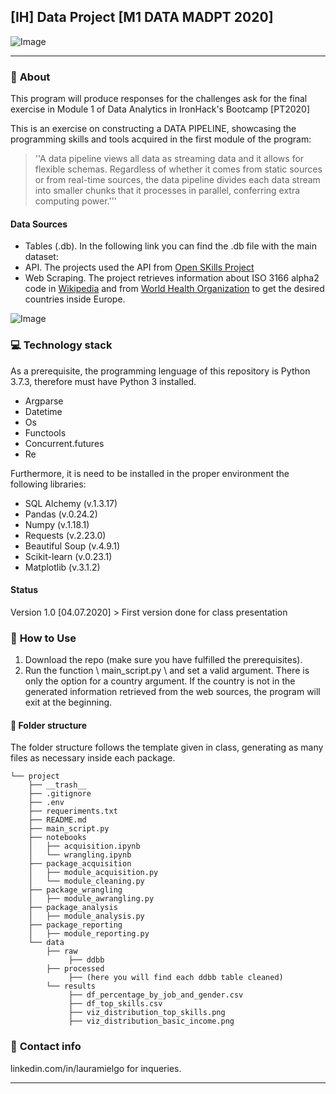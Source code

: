 ## [IH] Data Project [M1 DATA MADPT 2020]

![Image](https://res.cloudinary.com/dute7e5ne/image/upload/v1593836752/portada_git_yjbtc6.png)

---

### :pushpin: **About**
This program will produce responses for the challenges ask for the final exercise in Module 1 of Data Analytics in IronHack's Bootcamp [PT2020]

This is an exercise on constructing a DATA PIPELINE, showcasing the programming skills and tools acquired in the first module of the program:
> ''A data pipeline views all data as streaming data and it allows for flexible schemas. Regardless of whether it comes from static sources or from real-time sources, the data pipeline divides each data stream into smaller chunks that it processes in parallel, conferring extra computing power.'''

#### Data Sources

* Tables (.db). In the following link you can find the .db file with the main dataset:
* API. The projects used the API from [Open SKills Project](http://dataatwork.org/data/)
* Web Scraping. The project retrieves information about ISO 3166 alpha2 code in [Wikipedia](https://en.wikipedia.org/wiki/ISO_3166-1_alpha-2) and from [World Health Organization](https://www.euro.who.int/en/countries) to get the desired countries inside Europe.


![Image](https://res.cloudinary.com/dute7e5ne/image/upload/v1593847547/structure_sp8y9f.png)

### :computer: **Technology stack**
As a prerequisite, the programming lenguage of this repository is Python 3.7.3, therefore must have Python 3 installed.
- Argparse
- Datetime
- Os
- Functools
- Concurrent.futures
- Re

Furthermore, it is need to be installed in the proper environment the following libraries:
- SQL Alchemy (v.1.3.17)
- Pandas (v.0.24.2)
- Numpy (v.1.18.1)
- Requests (v.2.23.0)
- Beautiful Soup (v.4.9.1)
- Scikit-learn (v.0.23.1)
- Matplotlib (v.3.1.2)


#### Status
Version 1.0 [04.07.2020] > First version done for class presentation


### :wrench: **How to Use**
1. Download the repo (make sure you have fulfilled the prerequisites).
2. Run the function \ main_script.py \ and set a valid argument. There is only the option for a country argument. If the country is not in the generated information retrieved from the web sources, the program will exit at the beginning.

#### :file_folder: **Folder structure**
The folder structure follows the template given in class, generating as many files as necessary inside each package.

```
└── project
    ├── __trash__
    ├── .gitignore
    ├── .env
    ├── requeriments.txt
    ├── README.md
    ├── main_script.py
    ├── notebooks
    │   ├── acquisition.ipynb
    │   └── wrangling.ipynb
    ├── package_acquisition
    │   ├── module_acquisition.py
    │   └── module_cleaning.py
    ├── package_wrangling
    │   ├── module_awrangling.py
    ├── package_analysis
    │   ├── module_analysis.py
    ├── package_reporting
    │   ├── module_reporting.py
    └── data
        ├── raw
             ├── ddbb
        ├── processed
             ├── (here you will find each ddbb table cleaned)
        └── results
             ├── df_percentage_by_job_and_gender.csv
             ├── df_top_skills.csv
             ├── viz_distribution_top_skills.png
             ├── viz_distribution_basic_income.png

```

### :love_letter: **Contact info**
linkedin.com/in/lauramielgo for inqueries.

---

